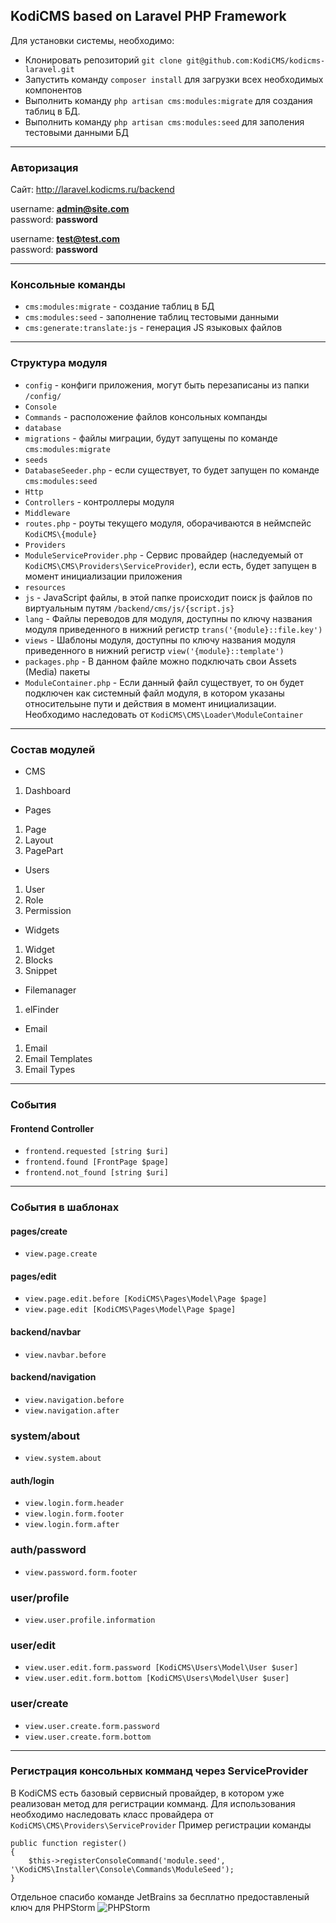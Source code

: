 ## KodiCMS based on Laravel PHP Framework

Для установки системы, необходимо:

 * Клонировать репозиторий `git clone git@github.com:KodiCMS/kodicms-laravel.git`
 * Запустить команду `composer install` для загрузки всех необходимых компонентов
 * Выполнить команду `php artisan cms:modules:migrate` для создания таблиц в БД.
 * Выполнить команду `php artisan cms:modules:seed` для заполения тестовыми данными БД
 
---

### Авторизация

Сайт: http://laravel.kodicms.ru/backend

username: **admin@site.com**  
password: **password**

username: **test@test.com**  
password: **password**

---

### Консольные команды

 * `cms:modules:migrate` - создание таблиц в БД
 * `cms:modules:seed` - заполнение таблиц тестовыми данными
 * `cms:generate:translate:js` - генерация JS языковых файлов

---

### Структура модуля
 * `config` - конфиги приложения, могут быть перезаписаны из папки `/config/`
 * `Console`
  * `Commands` - расположение файлов консольных компанды
 * `database`
  * `migrations` - файлы миграции, будут запущены по команде `cms:modules:migrate`
  * `seeds`
   * `DatabaseSeeder.php` - если существует, то будет запущен по команде `cms:modules:seed`
 * `Http`
  * `Controllers` - контроллеры модуля
  * `Middleware`
  * `routes.php` - роуты текущего модуля, оборачиваются в неймспейс `KodiCMS\{module}`
 * `Providers`
  * `ModuleServiceProvider.php` - Сервис провайдер (наследуемый от `KodiCMS\CMS\Providers\ServiceProvider`), если есть, будет запущен в момент инициализации приложения
 * `resources`
  * `js` - JavaScript файлы, в этой папке происходит поиск js файлов по виртуальным путям `/backend/cms/js/{script.js}`
  * `lang` - Файлы переводов для модуля, доступны по ключу названия модуля приведенного в нижний регистр `trans('{module}::file.key')`
  * `views` - Шаблоны модуля, доступны по ключу названия модуля приведенного в нижний регистр `view('{module}::template')`
  * `packages.php` - В данном файле можно подключать свои Assets (Media) пакеты
 * `ModuleContainer.php` - Если данный файл существует, то он будет подключен как системный файл модуля, в котором указаны относительыне пути и действия в момент инициализации. Необходимо наследовать от `KodiCMS\CMS\Loader\ModuleContainer`

---

### Состав модулей
 * CMS
  1. Dashboard
 * Pages
  1. Page
  2. Layout
  3. PagePart
 * Users
  1. User
  2. Role
  3. Permission
 * Widgets
  1. Widget
  2. Blocks
  3. Snippet
 * Filemanager
  1. elFinder
 * Email
  1. Email
  2. Email Templates
  3. Email Types

---

### События

#### Frontend Controller
 * `frontend.requested [string $uri]`
 * `frontend.found [FrontPage $page]`
 * `frontend.not_found [string $uri]`

---

### События в шаблонах

#### pages/create
 * `view.page.create`
 
#### pages/edit
 * `view.page.edit.before [KodiCMS\Pages\Model\Page $page]`
 * `view.page.edit [KodiCMS\Pages\Model\Page $page]`

#### backend/navbar
 * `view.navbar.before`

#### backend/navigation
 * `view.navigation.before`
 * `view.navigation.after`

### system/about
 * `view.system.about`

#### auth/login
 * `view.login.form.header`
 * `view.login.form.footer`
 * `view.login.form.after`

### auth/password
 * `view.password.form.footer`
 
### user/profile
 * `view.user.profile.information`

### user/edit
 * `view.user.edit.form.password [KodiCMS\Users\Model\User $user]`
 * `view.user.edit.form.bottom [KodiCMS\Users\Model\User $user]`

### user/create
  * `view.user.create.form.password`
  * `view.user.create.form.bottom`

---

### Регистрация консольных комманд через ServiceProvider
В KodiCMS есть базовый сервисный провайдер, в котором уже реализован метод для регистрации комманд. Для использования необходимо наследовать класс провайдера от `KodiCMS\CMS\Providers\ServiceProvider`
Пример регистрации команды

	public function register()
	{
		$this->registerConsoleCommand('module.seed', '\KodiCMS\Installer\Console\Commands\ModuleSeed');
	}
	
Отдельное спасибо команде JetBrains за бесплатно предоставленый ключ для PHPStorm
![PHPStorm](https://www.jetbrains.com/phpstorm/documentation/docs/logo_phpstorm.png)